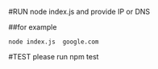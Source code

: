 #RUN node index.js and provide IP or DNS

##for example
```
node index.js  google.com
```
#TEST please run npm test
